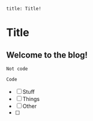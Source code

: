 ```
title: Title!
```

# Title
## Welcome to the blog!

```
Not code
```
``` Javascript
Code
```

- [ ] Stuff
- [ ] Things
- [ ] Other
- [ ] 

